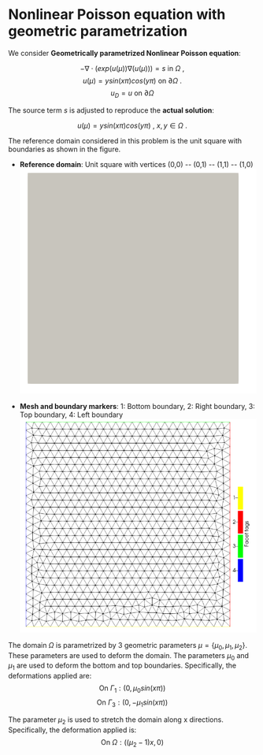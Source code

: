 # Nonlinear Poisson equation with geometric parametrization

We consider **Geometrically parametrized Nonlinear Poisson equation**:

$$ - \nabla \cdot \left( exp(u (\mu))  \nabla (u(\mu))\right) = s \ \text{in} \ \Omega \ ,$$
$$ u(\mu) = y sin(x \pi) cos(y \pi) \ \text{on} \ \partial \Omega \ .$$
$$u_D = u \ \text{on} \ \partial \Omega$$

The source term $s$ is adjusted to reproduce the **actual solution**:

$$u(\mu) = y sin(x \pi) cos(y \pi) \ , \ x,y \in \Omega \ .$$

The reference domain considered in this problem is the unit square with boundaries as shown in the figure.

* **Reference domain**: Unit square with vertices (0,0) -- (0,1) -- (1,1) -- (1,0)
![alt text](https://github.com/Wells-Group/dlrbnicsx/blob/main/demo/poisson_non_linear_geometric_parametrization/mesh_data/domain.png)

* **Mesh and boundary markers**: 1: Bottom boundary, 2: Right boundary, 3: Top boundary, 4: Left boundary
![alt text](https://github.com/Wells-Group/dlrbnicsx/blob/main/demo/poisson_non_linear_geometric_parametrization/mesh_data/mesh_boundaries.png)

The domain $\Omega$ is parametrized by 3 geometric parameters $\mu = \lbrace \mu_0, \mu_1, \mu_2 \rbrace$. These parameters are used to deform the domain. The parameters $\mu_0$ and $\mu_1$ are used to deform the bottom and top boundaries. Specifically, the deformations applied are:
$$\text{On } \Gamma_1:  \left(0, \mu_0 sin(x \pi) \right)$$
$$\text{On } \Gamma_3:  \left(0, -\mu_1 sin(x \pi) \right)$$

The parameter $\mu_2$ is used to stretch the domain along x directions. Specifically, the deformation applied is:
$$\text{On } \Omega: \left( (\mu_2 - 1)x, 0 \right)$$

